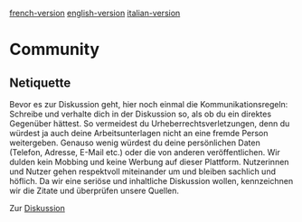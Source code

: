 [french-version](https://github.com/ehealthsuisse/Swiss-SNOMED-Community/blob/main/Netiquette/Netiquette_FR.md) 
[english-version](https://github.com/ehealthsuisse/Swiss-SNOMED-Community/blob/main/Netiquette/Netiquette_EN.md)
[italian-version](https://github.com/ehealthsuisse/Swiss-SNOMED-Community/blob/main/Netiquette/Netiquette_IT.md) 
# Community

## Netiquette 
Bevor es zur Diskussion geht, hier noch einmal die Kommunikationsregeln: Schreibe und verhalte dich in der Diskussion so, als ob du ein direktes Gegenüber hättest. So vermeidest du Urheberrechtsverletzungen, denn du würdest ja auch deine Arbeitsunterlagen nicht an eine fremde Person weitergeben. Genauso wenig würdest du deine persönlichen Daten (Telefon, Adresse, E-Mail etc.) oder die von anderen veröffentlichen. Wir dulden kein Mobbing und keine Werbung auf dieser Plattform. Nutzerinnen und Nutzer gehen respektvoll miteinander um und bleiben sachlich und höflich. Da wir eine seriöse und inhaltliche Diskussion wollen, kennzeichnen wir die Zitate und überprüfen unsere Quellen.

Zur [Diskussion](https://github.com/ehealthsuisse/Swiss-SNOMED-Community/discussions)
